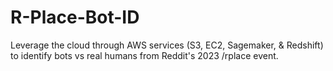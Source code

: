 # R-Place-Bot-ID
Leverage the cloud through AWS services (S3, EC2, Sagemaker, &amp; Redshift) to identify bots vs real humans from Reddit's 2023 /rplace event.
